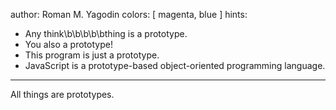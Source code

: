 author: Roman M. Yagodin
colors: [ magenta, blue ]
hints:
  - Any think\b\b\b\b\bthing is a prototype.
  - You also a prototype!
  - This program is just a prototype.
  - JavaScript is a prototype-based object-oriented programming language.
---
All things are prototypes.
